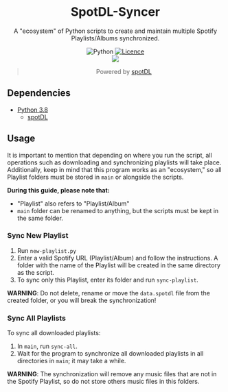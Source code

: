 <div align="center">
	
# SpotDL-Syncer

A "ecosystem" of Python scripts to create and maintain multiple Spotify Playlists/Albums synchronized.

![Python](https://img.shields.io/badge/python-3670A0?style=for-the-badge&logo=python&logoColor=ffdd54)
[![Licence](https://img.shields.io/github/license/Ileriayo/markdown-badges?style=for-the-badge)](./LICENSE)<br>
![](https://img.shields.io/github/stars/Rikiub/spotdl-syncer?style=social)

> Powered by [spotDL](https://github.com/spotDL/spotify-downloader)
	
</div>

## Dependencies

- [Python 3.8](https://www.python.org/downloads/)
	- [spotDL](https://github.com/spotDL/spotify-downloader)

## Usage

It is important to mention that depending on where you run the script, all operations such as downloading and synchronizing playlists will take place. Additionally, keep in mind that this program works as an "ecosystem," so all Playlist folders must be stored in `main` or alongside the scripts.

**During this guide, please note that:**

-   "Playlist" also refers to "Playlist/Album"
-   `main` folder can be renamed to anything, but the scripts must be kept in the same folder.

### Sync New Playlist

1. Run `new-playlist.py`
2. Enter a valid Spotify URL (Playlist/Album) and follow the instructions. A folder with the name of the Playlist will be created in the same directory as the script.
3. To sync only this Playlist, enter its folder and run `sync-playlist`.

**WARNING**: Do not delete, rename or move the `data.spotdl` file from the created folder, or you will break the synchronization!

### Sync All Playlists

To sync all downloaded playlists:

1. In `main`, run `sync-all`.
2. Wait for the program to synchronize all downloaded playlists in all directories in `main`; it may take a while.

**WARNING**: The synchronization will remove any music files that are not in the Spotify Playlist, so do not store others music files in this folders.
